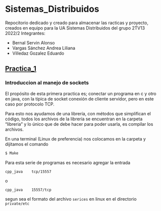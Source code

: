 # Sistemas_Distribuidos
Repocitorio dedicado y creado para almacenar las racticas y proyecto, creados en equipo para la UA Sistemas Distribuidos del grupo 2TV13 2022/2
Integrantes:
  * Bernal Servin Alonso
  * Vargas Sánchez Andrea Liliana
  * Villedaz Gozalez Eduardo

## [Practica_1](https://github.com/BernalSerAlonso/sistemas_Distribuidos/tree/main/Practica_1)
### Introduccion al manejo de sockets
El propósito de esta primera practica es; conectar un programa en c y otro en java, con la típica de socket conexión de cliente servidor, pero en este caso por protocolo TCP.

Para esto nos ayudamos de una librería, con métodos que simplifican el código, todos los archivos de la librería se encuentran en la carpeta “libreria” y lo único que de debe hacer para poder usarla, es compilar los archivos.

En una terminal (Linux de preferencia) nos colocamos en la carpeta y dijitamos el comando 
```bash
$ Make
```
Para esta serie de programas es necesario agregar la entrada
```
cpp_java    tcp/15557
```
o
```
cpp_java    15557/tcp
```
segun sea el formato del archivo  `serices` en linux en el directorio `private/etc`
